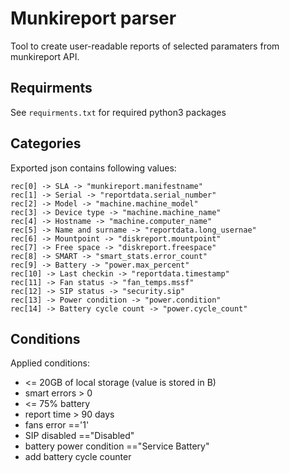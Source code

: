 # Munkireport parser

Tool to create user-readable reports of selected paramaters from
munkireport API.


## Requirments

See `requirments.txt` for required python3 packages


## Categories

Exported json contains following values:

```
rec[0] -> SLA -> "munkireport.manifestname"
rec[1] -> Serial -> "reportdata.serial_number"
rec[2] -> Model -> "machine.machine_model"
rec[3] -> Device type -> "machine.machine_name"
rec[4] -> Hostname -> "machine.computer_name"
rec[5] -> Name and surname -> "reportdata.long_usernae"
rec[6] -> Mountpoint -> "diskreport.mountpoint"
rec[7] -> Free space -> "diskreport.freespace"
rec[8] -> SMART -> "smart_stats.error_count"
rec[9] -> Battery -> "power.max_percent"
rec[10] -> Last checkin -> "reportdata.timestamp"
rec[11] -> Fan status -> "fan_temps.mssf"
rec[12] -> SIP status -> "security.sip"
rec[13] -> Power condition -> "power.condition"
rec[14] -> Battery cycle count -> "power.cycle_count"
```


## Conditions

Applied conditions:

- <= 20GB of local storage (value is stored in B)
- smart errors > 0
- <= 75% battery
- report time > 90 days
- fans error =='1'
- SIP disabled =="Disabled"
- battery power condition =="Service Battery"
- add battery cycle counter
